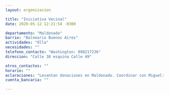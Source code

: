 ```yaml
---
layout: organizacion

title: "Iniciativa Vecinal"
date: 2020-05-12 12:21:54 -0300

departamento: "Maldonado"
barrio: "Balneario Buenos Aires"
actividades: "Olla"
necesidades: ""
telefono_contacto: "Washington: 098217236"
direccion: "Calle 38 esquina Calle 49"

otros_contactos: ""
horario: ""
aclaraciones: "Levantan donaciones en Maldonado. Coordinar con Miguel: 091731889"
cuenta_bancaria: ""

---
```

